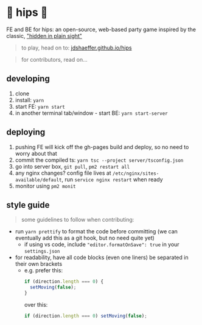 # 🫥 hips 🫥

FE and BE for hips: an open-source, web-based party game inspired by the classic, ["hidden in plain sight"](https://www.nintendo.com/store/products/hidden-in-plain-sight-switch/)

> to play, head on to: [jdshaeffer.github.io/hips](https://jdshaeffer.github.io/hips/)

> for contributors, read on...

## developing

1. clone
2. install: `yarn`
3. start FE: `yarn start`
4. in another terminal tab/window - start BE: `yarn start-server`

## deploying

1. pushing FE will kick off the gh-pages build and deploy, so no need to worry about that
2. commit the compiled ts: `yarn tsc --project server/tsconfig.json`
3. go into server box, `git pull`, `pm2 restart all`
4. any nginx changes? config file lives at `/etc/nginx/sites-available/default`, run `service nginx restart` when ready
5. monitor using `pm2 monit`

## style guide

> some guidelines to follow when contributing:

- run `yarn prettify` to format the code before committing (we can eventually add this as a git hook, but no need quite yet)
  - if using vs code, include `"editor.formatOnSave": true` in your `settings.json`
- for readability, have all code blocks (even one liners) be separated in their own brackets
  - e.g. prefer this:
    ```typescript
    if (direction.length === 0) {
      setMoving(false);
    }
    ```
    over this:
    ```typescript
    if (direction.length === 0) setMoving(false);
    ```

